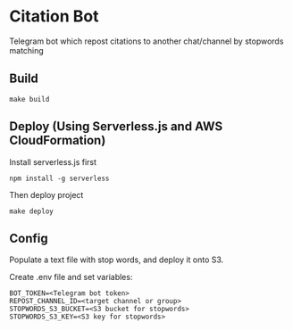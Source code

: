 # Citation Bot

Telegram bot which repost citations to another chat/channel by stopwords matching

## Build
```shell
make build
```

## Deploy (Using Serverless.js and AWS CloudFormation)
Install serverless.js first
```shell
npm install -g serverless
```
Then deploy project

```shell
make deploy
```

## Config

Populate a text file with stop words, and deploy it onto S3.

Create .env file and set variables:
```shell
BOT_TOKEN=<Telegram bot token>
REPOST_CHANNEL_ID=<target channel or group>
STOPWORDS_S3_BUCKET=<S3 bucket for stopwords>
STOPWORDS_S3_KEY=<S3 key for stopwords>
```
